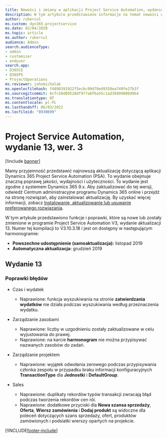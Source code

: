 ```yaml
---
title: Nowości i zmiany w aplikacji Project Service Automation, wydanie 13, wer. 3
description: W tym artykule przedstawiono informacje na temat nowości w wydaniu aktualizacji programu Project Service Automation 13, V3.
author: ruhercul
ms.custom: dyn365-projectservice
ms.date: 02/04/2020
ms.topic: article
ms.author: ruhercul
audience: Admin
search.audienceType:
- admin
- customizer
- enduser
search.app:
- D365CE
- D365PS
- ProjectOperations
ms.reviewer: johnmichalak
ms.openlocfilehash: f4898391922f5ecbc99d78e49358ea749fe27b3f
ms.sourcegitcommit: 6cfc50d89528df977a8f6a55c1ad39d99800d9b4
ms.translationtype: HT
ms.contentlocale: pl-PL
ms.lasthandoff: 06/03/2022
ms.locfileid: "8930699"
---
```

# <a name="project-service-automation-update-release-13-v3"></a>Project Service Automation, wydanie 13, wer. 3

[!include [banner](../includes/psa-now-project-operations.md)]

Mamy przyjemność przedstawić najnowszą aktualizację dotyczącą aplikacji Dynamics 365 Project Service Automation (PSA). To wydanie obejmuje znaczną poprawę jakości, wydajności i użyteczności. To wydanie jest zgodne z systemem Dynamics 365 9.x. Aby zaktualizować do tej wersji, odwiedź Centrum administracyjne programu Dynamics 365 online i przejdź na stronę rozwiązań, aby zainstalować aktualizację. By uzyskać więcej informacji, zobacz [Instalowanie, aktualizowanie lub usuwanie preferowanego rozwiązania](/power-platform/admin/install-remove-preferred-solution).

W tym artykule przedstawiono funkcje i poprawki, które są nowe lub zostały zmienione w programie Project Service Automation V3, wydanie aktualizacji 13. Numer tej kompilacji to V3.10.3.18 i jest on dostępny w następującym harmonogramie:

- **Powszechne udostępnienie (samoaktualizacja):** listopad 2019
- **Automatyczna aktualizacja:** grudzień 2019


## <a name="update-release-13"></a>Wydanie 13 

### <a name="bug-fixes"></a>Poprawki błędów

- Czas i wydatek

     - Naprawione: funkcja wyszukiwania na stronie **zatwierdzania wydatków** nie działa podczas wyszukiwania według przeznaczenia wydatku.

- Zarządzanie zasobami

     - Naprawione: liczby w uzgodnieniu zostały zaktualizowane w celu wyjustowania do prawej.
     - Naprawione: na karcie **harmonogram** nie można przypisywać nazwanych zasobów do zadań.

- Zarządzanie projektem

     - Naprawione: wyjątek odwołania zerowego podczas przypisywania członka zespołu w przypadku braku informacji konfiguracyjnych **TransactionType** dla **Jednostki** i **DefaultGroup**.

- Sales

     - Naprawione: duplikaty rekordów typów transakcji zwracają błąd podczas tworzenia rekordów cen ról.
     - Naprawione: dodatkowe przyciski dla **Nowa szansa sprzedaży**, **Oferta**, **Wiersz zamówienia** i **Dodaj produkt** są widoczne dla poleceń dotyczących szans sprzedaży, ofert, produktów zamówionych i podsiatki wierszy opartych na projekcie.




[!INCLUDE[footer-include](../includes/footer-banner.md)]
